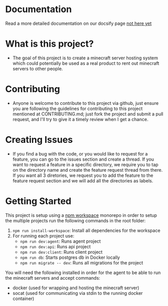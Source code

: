 # Documentation

Read a more detailed documentation on our docsify page [not here yet]()

# What is this project?

- The goal of this project is to create a minecraft server hosting system which
  could potentially be used as a real product to rent out minecraft servers to
  other people.

# Contributing

- Anyone is welcome to contribute to this project via github, just ensure you
  are following the guidelines for contributing to this project mentioned at
  CONTRIBUTING.md; just fork the project and submit a pull request, and I'll try
  to give it a timely review when I get a chance.

# Creating Issues

- If you find a bug with the code, or you would like to request for a feature,
  you can go to the issues section and create a thread. If you want to request a
  feature in a specific directory, we require you to tap on the directory name
  and create the feature request thread from there. If you want all 3
  diretories, we request you to add the feature to the feature request section
  and we will add all the directories as labels.

# Getting Started

This project is setup using a
[npm workspace](https://docs.npmjs.com/cli/v8/using-npm/workspaces) monorepo in
order to setup the multiple projects run the following commands in the root
folder:

1. `npm run install-workspace`: Install all dependencies for the workspace
2. For running each project use:
   - `npm run dev:agent`: Runs agent project
   - `npm run dev:api`: Runs api project
   - `npm run dev:client`: Runs client project
   - `npm run db`: Starts postgres db in Docker locally
   - `npm run migrate -- dev`: Runs all migrations for the project

You will need the following installed in order for the agent to be able to run
the minecraft servers and accept commands:

- docker (used for wrapping and hosting the minecraft server)
- socat (used for communicating via stdin to the running docker container)

